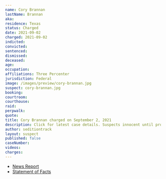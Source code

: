 ```yaml
---
name: Cory Brannan
lastName: Brannan
aka:
residence: Texas
status: Charged
date: 2021-09-02
charged: 2021-09-02
indicted:
convicted:
sentenced:
dismissed:
deceased:
age:
occupation:
affiliations: Three Percenter
jurisdiction: Federal
image: /images/preview/cory-brannan.jpg
suspect: cory-brannan.jpg
booking:
courtroom:
courthouse:
raid:
perpwalk:
quote:
title: Cory Brannan charged on September 2, 2021
description: Click for latest case details. Suspects innocent until proven guilty.
author: seditiontrack
layout: suspect
published: false
caseNumber:
videos:
charges:
---
```

- [News Report]()
- [Statement of Facts](https://extremism.gwu.edu/sites/g/files/zaxdzs2191/f/Cory%20Ray%20Brannan%20Criminal%20Complaint%20and%20Statement%20of%20Facts.pdf)
